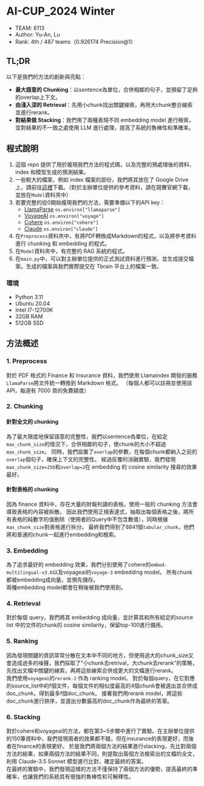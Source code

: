 # AI-CUP_2024 Winter
- TEAM: 6113
- Author: Yu-An, Lu
- Rank: 4th / 487 teams（0.926174 Precision@1）

## TL;DR

以下是我們的方法的創新與亮點：

- **最大語意的 Chunking**：以sentence為單位，合併相鄰的句子，並預留了足夠的overlap上下文。
- **由淺入深的 Retrieval**：先用小chunk找出關鍵線索，再用大chunk整合線索並進行rerank。
- **對結果做 Stacking**：我們用了兩種表現不同 embedding model 進行檢索，並對結果的不一致之處使用 LLM 進行處理，提高了系統的魯棒性和準確率。

## 程式說明

1. 這個 repo 提供了用於複現我們方法的程式碼，以及完整的預處理後的資料、index 和模型生成的預測結果。
2. 一些較大的檔案，例如 index 檔案的部份，我們將其放在了 Google Drive 上，請前往[這裡](https://drive.google.com/drive/folders/1UVUw9jKRE-5HdA23BNMaP2AWYPvj9UOZ?usp=sharing)下載。（對於主辦單位提供的參考資料，請在競賽官網下載，並放在`Model`資料夾中）
3. 若要完整的從0開始複現我們的方法，需要準備以下的API key：
    - [LlamaParse](https://cloud.llamaindex.ai/login)   `os.environ["llamaparse"]`
    - [VoyageAI](https://www.voyageai.com/)   `os.environ["voyage"]`
    - [Cohere](https://cohere.com/)   `os.environ["cohere"]`
    - [Claude](https://www.anthropic.com/api)   `os.environ["claude"]`
4. 在`Preprocess`資料夾中，有將PDF轉換成Markdown的程式，以及將參考資料進行 chunking 和 embedding 的程式。
5. 在`Model`資料夾中，有完整的 RAG 系統的程式。
6. 在`main.py`中，可以對主辦單位提供的正式測試資料進行預測，並生成提交檔案。生成的檔案與我們實際提交在 Tbrain 平台上的檔案一致。

### 環境

- Python 3.11
- Ubuntu 20.04
- Intel I7-12700K
- 32GB RAM
- 512GB SSD

## 方法概述

### 1. Preprocess
對於 PDF 格式的 Finance 和 Insurance 資料，我們使用 Llamaindex 開發的服務 `LlamaParse`將文件統一轉換到 Markdown 格式。
（每個人都可以註冊並使用該API，每週有 7000 頁的免費額度）

### 2. Chunking
#### 針對全文的 chunking
為了最大限度地保留語意的完整性，我們以sentence為單位，在給定`max_chunk_size`的情況下，合併相鄰的句子，使chunk的大小不超過`max_chunk_size`。
同時，我們設置了`overlap`的參數，在每個chunk都納入之前的`overlap`個句子，確保上下文的完整性。
經過反覆的消融實驗，我們發現`max_chunk_size=256`和`overlap=2`在 embedding 的 cosine similarity 搜尋的效果最好。
#### 針對表格的 chunking
因為 finance 資料中，存在大量的財報判讀的表格，使用一般的 chunking 方法會導致表格的內容被拆散。
因此我們使用正規表達式，抽取出每個表格之後，將所有表格的純數字的值刪除（使用者的Query中不包含數值），同時根據`max_chunk_size`對表格進行拆分。
最終我們得到了8841個`tabular_chunk`，他們將和普通的chunk一起進行embedding和檢索。

### 3. Embedding
為了追求最好的 embedding 效果，我們分別使用了cohere的`embed-multilingual-v3.0`以及voyageai的`voyage-3` embedding model。
所有chunk都被embedding成向量，並預先儲存。
<br>兩種embedding model都會在稍後被我們使用到。

### 4. Retrieval
對於每個 query，我們將其 embedding 成向量，並計算其和所有給定的source list 中的文件的chunk的 cosine similarity，保留top-100進行備用。

### 5. Ranking
因為發現關鍵的資訊常常分散在文本中不同的地方，但使用過大的chunk_size又會造成過多的噪聲，我們採取了"小chunk去retrival，大chunk去rerank"的策略，先找出文檔中關鍵的線索，再將這些線索合併成更大的文檔進行rerank。<br>
我們使用`voyageai`的`rerank-2` 作為 ranking model。
對於每個query，在它對應的source_list中的f個文件，每個文件的相似度最高的4個chunk會被選出並合併成doc_chunk，得到最多f個doc_chunk。
接著我們用rerank model，將這些doc_chunk進行排序，並選出分數最高的doc_chunk作為最終的答案。

### 6. Stacking

對於cohere和voyageai的方法，都在第3~5步驟中進行了實驗。在主辦單位提供的150筆資料中，我們發現兩者的效果都不錯，但在insurance的表現更好，而後者在finance的表現更好。
於是我們將兩個方法的結果進行stacking，先比對兩個方法的結果，如果兩個方法的結果不同，則提取出兩個方法檢索出的文檔的全文，利用 Claude-3.5 Sonnet 模型進行比對，確定最終的答案。<br>
在最終的實驗中，我們發現這樣的方法不僅保持了兩個方法的優勢，提高最終的準確率，也讓我們的系統具有很強的魯棒性和可解釋性。
